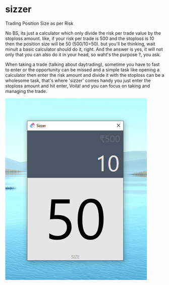 # sizzer
Trading Position Size as per Risk 

No BS, its just a calculator which only divide the risk per trade value by the stoploss amount.
like, if your risk per trade is 500 and the stoploss is 10 then the position size will be 50 (500/10=50).
but you'll be thinking, wait minuit a basic calculator should do it, right. And the answer is yes, it will
not only that you can also do it in your head, so waht's the purpose ?, you ask. 

When taking a trade (talking about daytrading), sometime you have to fast to enter or the opportunity can be 
missed and a simple task like opening a calculator then enter the risk amount and divide  it with the stoploss 
can be a wholesome task, that's where 'sizzer' comes handy you just enter the stoploss amount and hit enter, Voilà!
and you can focus on taking and managing the trade.

![](Sizzer/screen_sizzer.png)
